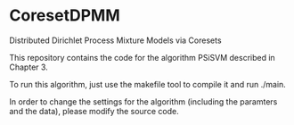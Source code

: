 # CoresetDPMM
Distributed Dirichlet Process Mixture Models via Coresets

This repository contains the code for the algorithm PSiSVM described in Chapter 3.

To run this algorithm, just use the makefile tool to compile it and run ./main.

In order to change the settings for the algorithm (including the paramters and the data), please modify the source code.
